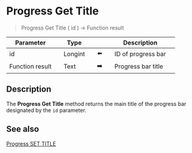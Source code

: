 # Progress Get Title

> Progress Get Title ( id ) -> Function result

| Parameter |     | Type |     |     |     | Description |     |
| --- | --- | --- | --- | --- | --- | --- | --- |
| id  |     | Longint |     | ⬅️ |     | ID of progress bar |     |
| Function result |     | Text |     | ➡️ |     | Progress bar title |     |

## Description

The **Progress Get Title** method returns the main title of the progress bar designated by the `id` parameter.

## See also

[Progress SET TITLE](Progress%20SET%20TITLE.md)
